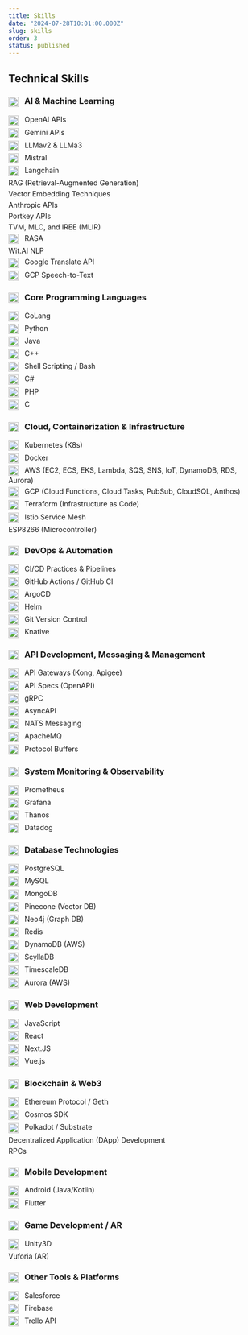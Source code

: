 ```yaml
---
title: Skills
date: "2024-07-28T10:01:00.000Z"
slug: skills
order: 3
status: published
---
```


<style>
/* Optional: Ensure images align nicely with text */
.skill-list img {
    vertical-align: middle;
    margin-right: 8px;
    height: 20px; /* Consistent height */
    width: auto;   /* Maintain aspect ratio */
}
.skill-list ul {
    list-style: none; /* Remove default bullets */
    padding-left: 0;
}
.skill-list li {
    margin-bottom: 5px; /* Space between items */
}
</style>

<h2>Technical Skills</h2>

<div class="skill-list">

<h3><img src="https://cdn.jsdelivr.net/gh/devicons/devicon@latest/icons/react/react-original.svg" height="24" style="vertical-align: middle;" alt="AI icon"> AI & Machine Learning</h3>
<ul>
    <li><img src="https://cdn.jsdelivr.net/gh/simple-icons/simple-icons@latest/icons/openai.svg" alt="OpenAI icon"> OpenAI APIs</li>
    <li><img src="https://cdn.jsdelivr.net/gh/simple-icons/simple-icons@latest/icons/googlegemini.svg" alt="Gemini icon"> Gemini APIs</li>
    <li><img src="https://cdn.jsdelivr.net/gh/simple-icons/simple-icons@latest/icons/meta.svg" alt="Meta Llama icon"> LLMav2 & LLMa3</li>
    <li><img src="https://cdn.jsdelivr.net/gh/simple-icons/simple-icons@latest/icons/mistralai.svg" alt="Mistral AI icon"> Mistral</li>
    <li><img src="https://cdn.jsdelivr.net/gh/simple-icons/simple-icons@latest/icons/langchain.svg" alt="Langchain icon"> Langchain</li>
    <li> RAG (Retrieval-Augmented Generation)</li>
    <li> Vector Embedding Techniques</li>
    <li> Anthropic APIs</li>
    <li> Portkey APIs</li>
    <li> TVM, MLC, and IREE (MLIR)</li>
    <li><img src="https://cdn.jsdelivr.net/gh/simple-icons/simple-icons@latest/icons/rasa.svg" alt="RASA icon"> RASA</li>
    <li> Wit.AI NLP</li>
    <li><img src="https://cdn.jsdelivr.net/gh/simple-icons/simple-icons@latest/icons/googletranslate.svg" alt="Google Translate icon"> Google Translate API</li>
    <li><img src="https://cdn.jsdelivr.net/gh/devicons/devicon@latest/icons/googlecloud/googlecloud-original.svg" alt="GCP icon"> GCP Speech-to-Text</li>
</ul>

<h3><img src="https://cdn.jsdelivr.net/gh/devicons/devicon@latest/icons/go/go-original-wordmark.svg" height="24" style="vertical-align: middle;" alt="Code icon"> Core Programming Languages</h3>
<ul>
    <li><img src="https://cdn.jsdelivr.net/gh/devicons/devicon@latest/icons/go/go-original-wordmark.svg" alt="Go icon"> GoLang</li>
    <li><img src="https://cdn.jsdelivr.net/gh/devicons/devicon@latest/icons/python/python-original.svg" alt="Python icon"> Python</li>
    <li><img src="https://cdn.jsdelivr.net/gh/devicons/devicon@latest/icons/java/java-original.svg" alt="Java icon"> Java</li>
    <li><img src="https://cdn.jsdelivr.net/gh/devicons/devicon@latest/icons/cplusplus/cplusplus-original.svg" alt="C++ icon"> C++</li>
    <li><img src="https://cdn.jsdelivr.net/gh/devicons/devicon@latest/icons/bash/bash-original.svg" alt="Bash icon"> Shell Scripting / Bash</li>
    <li><img src="https://cdn.jsdelivr.net/gh/devicons/devicon@latest/icons/csharp/csharp-original.svg" alt="C# icon"> C#</li>
    <li><img src="https://cdn.jsdelivr.net/gh/devicons/devicon@latest/icons/php/php-original.svg" alt="PHP icon"> PHP</li>
    <li><img src="https://cdn.jsdelivr.net/gh/devicons/devicon@latest/icons/c/c-original.svg" alt="C icon"> C</li>
</ul>

<h3><img src="https://cdn.jsdelivr.net/gh/devicons/devicon@latest/icons/kubernetes/kubernetes-plain.svg" height="24" style="vertical-align: middle;" alt="Cloud icon"> Cloud, Containerization & Infrastructure</h3>
<ul>
    <li><img src="https://cdn.jsdelivr.net/gh/devicons/devicon@latest/icons/kubernetes/kubernetes-plain.svg" alt="Kubernetes icon"> Kubernetes (K8s)</li>
    <li><img src="https://cdn.jsdelivr.net/gh/devicons/devicon@latest/icons/docker/docker-plain.svg" alt="Docker icon"> Docker</li>
    <li><img src="https://cdn.jsdelivr.net/gh/devicons/devicon@latest/icons/amazonwebservices/amazonwebservices-original-wordmark.svg" alt="AWS icon"> AWS (EC2, ECS, EKS, Lambda, SQS, SNS, IoT, DynamoDB, RDS, Aurora)</li>
    <li><img src="https://cdn.jsdelivr.net/gh/devicons/devicon@latest/icons/googlecloud/googlecloud-original.svg" alt="GCP icon"> GCP (Cloud Functions, Cloud Tasks, PubSub, CloudSQL, Anthos)</li>
    <li><img src="https://cdn.jsdelivr.net/gh/devicons/devicon@latest/icons/terraform/terraform-plain.svg" alt="Terraform icon"> Terraform (Infrastructure as Code)</li>
    <li><img src="https://cdn.jsdelivr.net/gh/simple-icons/simple-icons@latest/icons/istio.svg" alt="Istio icon"> Istio Service Mesh</li>
    <li> ESP8266 (Microcontroller)</li>
</ul>

<h3><img src="https://cdn.jsdelivr.net/gh/devicons/devicon@latest/icons/git/git-original.svg" height="24" style="vertical-align: middle;" alt="DevOps icon"> DevOps & Automation</h3>
<ul>
    <li><img src="https://cdn.jsdelivr.net/gh/devicons/devicon@latest/icons/settings/settings-original.svg" alt="CI/CD icon"> CI/CD Practices & Pipelines</li>
    <li><img src="https://cdn.jsdelivr.net/gh/devicons/devicon@latest/icons/githubactions/githubactions-original.svg" alt="GitHub Actions icon"> GitHub Actions / GitHub CI</li>
    <li><img src="https://cdn.jsdelivr.net/gh/simple-icons/simple-icons@latest/icons/argo.svg" alt="ArgoCD icon"> ArgoCD</li>
    <li><img src="https://cdn.jsdelivr.net/gh/devicons/devicon@latest/icons/helm/helm-original.svg" alt="Helm icon"> Helm</li>
    <li><img src="https://cdn.jsdelivr.net/gh/devicons/devicon@latest/icons/git/git-original.svg" alt="Git icon"> Git Version Control</li>
    <li><img src="https://cdn.jsdelivr.net/gh/simple-icons/simple-icons@latest/icons/knative.svg" alt="Knative icon"> Knative</li>
</ul>

<h3><img src="https://cdn.jsdelivr.net/gh/simple-icons/simple-icons@latest/icons/openapiinitiative.svg" height="24" style="vertical-align: middle;" alt="API icon"> API Development, Messaging & Management</h3>
<ul>
    <li><img src="https://cdn.jsdelivr.net/gh/simple-icons/simple-icons@latest/icons/kong.svg" alt="Kong icon"> API Gateways (Kong, Apigee)</li>
    <li><img src="https://cdn.jsdelivr.net/gh/simple-icons/simple-icons@latest/icons/openapiinitiative.svg" alt="OpenAPI icon"> API Specs (OpenAPI)</li>
    <li><img src="https://cdn.jsdelivr.net/gh/devicons/devicon@latest/icons/grpc/grpc-plain.svg" alt="gRPC icon"> gRPC</li>
    <li><img src="https://cdn.jsdelivr.net/gh/simple-icons/simple-icons@latest/icons/asyncapi.svg" alt="AsyncAPI icon"> AsyncAPI</li>
    <li><img src="https://cdn.jsdelivr.net/gh/simple-icons/simple-icons@latest/icons/natsdotio.svg" alt="NATS icon"> NATS Messaging</li>
    <li><img src="https://cdn.jsdelivr.net/gh/devicons/devicon@latest/icons/apache/apache-plain.svg" alt="ApacheMQ icon"> ApacheMQ</li>
    <li><img src="https://cdn.jsdelivr.net/gh/simple-icons/simple-icons@latest/icons/protobuf.svg" alt="Protocol Buffers icon"> Protocol Buffers</li>
</ul>

<h3><img src="https://cdn.jsdelivr.net/gh/devicons/devicon@latest/icons/grafana/grafana-original.svg" height="24" style="vertical-align: middle;" alt="Monitoring icon"> System Monitoring & Observability</h3>
<ul>
    <li><img src="https://cdn.jsdelivr.net/gh/devicons/devicon@latest/icons/prometheus/prometheus-original.svg" alt="Prometheus icon"> Prometheus</li>
    <li><img src="https://cdn.jsdelivr.net/gh/devicons/devicon@latest/icons/grafana/grafana-original.svg" alt="Grafana icon"> Grafana</li>
    <li><img src="https://cdn.jsdelivr.net/gh/simple-icons/simple-icons@latest/icons/thanos.svg" alt="Thanos icon"> Thanos</li>
    <li><img src="https://cdn.jsdelivr.net/gh/simple-icons/simple-icons@latest/icons/datadog.svg" alt="Datadog icon"> Datadog</li>
</ul>

<h3><img src="https://cdn.jsdelivr.net/gh/devicons/devicon@latest/icons/postgresql/postgresql-original.svg" height="24" style="vertical-align: middle;" alt="Database icon"> Database Technologies</h3>
<ul>
    <li><img src="https://cdn.jsdelivr.net/gh/devicons/devicon@latest/icons/postgresql/postgresql-original.svg" alt="PostgreSQL icon"> PostgreSQL</li>
    <li><img src="https://cdn.jsdelivr.net/gh/devicons/devicon@latest/icons/mysql/mysql-original-wordmark.svg" alt="MySQL icon"> MySQL</li>
    <li><img src="https://cdn.jsdelivr.net/gh/devicons/devicon@latest/icons/mongodb/mongodb-original.svg" alt="MongoDB icon"> MongoDB</li>
    <li><img src="https://cdn.jsdelivr.net/gh/simple-icons/simple-icons@latest/icons/pinecone.svg" alt="Pinecone icon"> Pinecone (Vector DB)</li>
    <li><img src="https://cdn.jsdelivr.net/gh/devicons/devicon@latest/icons/neo4j/neo4j-original.svg" alt="Neo4j icon"> Neo4j (Graph DB)</li>
    <li><img src="https://cdn.jsdelivr.net/gh/devicons/devicon@latest/icons/redis/redis-original.svg" alt="Redis icon"> Redis</li>
    <li><img src="https://cdn.jsdelivr.net/gh/devicons/devicon@latest/icons/dynamodb/dynamodb-original.svg" alt="DynamoDB icon"> DynamoDB (AWS)</li>
    <li><img src="https://cdn.jsdelivr.net/gh/simple-icons/simple-icons@latest/icons/scylladb.svg" alt="ScyllaDB icon"> ScyllaDB</li>
    <li><img src="https://cdn.jsdelivr.net/gh/simple-icons/simple-icons@latest/icons/timescaledb.svg" alt="TimescaleDB icon"> TimescaleDB</li>
    <li><img src="https://cdn.jsdelivr.net/gh/devicons/devicon@latest/icons/amazonwebservices/amazonwebservices-plain-wordmark.svg" alt="AWS icon"> Aurora (AWS)</li>
</ul>

<h3><img src="https://cdn.jsdelivr.net/gh/devicons/devicon@latest/icons/javascript/javascript-original.svg" height="24" style="vertical-align: middle;" alt="Web Dev icon"> Web Development</h3>
<ul>
    <li><img src="https://cdn.jsdelivr.net/gh/devicons/devicon@latest/icons/javascript/javascript-original.svg" alt="JavaScript icon"> JavaScript</li>
    <li><img src="https://cdn.jsdelivr.net/gh/devicons/devicon@latest/icons/react/react-original.svg" alt="React icon"> React</li>
    <li><img src="https://cdn.jsdelivr.net/gh/devicons/devicon@latest/icons/nextjs/nextjs-original.svg" alt="Next.js icon"> Next.JS</li>
    <li><img src="https://cdn.jsdelivr.net/gh/devicons/devicon@latest/icons/vuejs/vuejs-original.svg" alt="Vue.js icon"> Vue.js</li>
</ul>

<h3><img src="https://cdn.jsdelivr.net/gh/devicons/devicon@latest/icons/ethereum/ethereum-original.svg" height="24" style="vertical-align: middle;" alt="Blockchain icon"> Blockchain & Web3</h3>
<ul>
    <li><img src="https://cdn.jsdelivr.net/gh/devicons/devicon@latest/icons/ethereum/ethereum-original.svg" alt="Ethereum icon"> Ethereum Protocol / Geth</li>
    <li><img src="https://cdn.jsdelivr.net/gh/simple-icons/simple-icons@latest/icons/cosmos.svg" alt="Cosmos SDK icon"> Cosmos SDK</li>
    <li><img src="https://cdn.jsdelivr.net/gh/simple-icons/simple-icons@latest/icons/polkadot.svg" alt="Polkadot icon"> Polkadot / Substrate</li>
    <li> Decentralized Application (DApp) Development</li>
    <li> RPCs</li>
</ul>

<h3><img src="https://cdn.jsdelivr.net/gh/devicons/devicon@latest/icons/android/android-plain.svg" height="24" style="vertical-align: middle;" alt="Mobile icon"> Mobile Development</h3>
<ul>
    <li><img src="https://cdn.jsdelivr.net/gh/devicons/devicon@latest/icons/android/android-plain.svg" alt="Android icon"> Android (Java/Kotlin)</li>
    <li><img src="https://cdn.jsdelivr.net/gh/devicons/devicon@latest/icons/flutter/flutter-original.svg" alt="Flutter icon"> Flutter</li>
</ul>

<h3><img src="https://cdn.jsdelivr.net/gh/devicons/devicon@latest/icons/unity/unity-original.svg" height="24" style="vertical-align: middle;" alt="Game Dev icon"> Game Development / AR</h3>
<ul>
    <li><img src="https://cdn.jsdelivr.net/gh/devicons/devicon@latest/icons/unity/unity-original.svg" alt="Unity icon"> Unity3D</li>
    <li> Vuforia (AR)</li>
</ul>

<h3><img src="https://cdn.jsdelivr.net/gh/devicons/devicon@latest/icons/salesforce/salesforce-plain.svg" height="24" style="vertical-align: middle;" alt="Tools icon"> Other Tools & Platforms</h3>
<ul>
    <li><img src="https://cdn.jsdelivr.net/gh/devicons/devicon@latest/icons/salesforce/salesforce-plain.svg" alt="Salesforce icon"> Salesforce</li>
    <li><img src="https://cdn.jsdelivr.net/gh/devicons/devicon@latest/icons/firebase/firebase-plain.svg" alt="Firebase icon"> Firebase</li>
    <li><img src="https://cdn.jsdelivr.net/gh/simple-icons/simple-icons@latest/icons/trello.svg" alt="Trello icon"> Trello API</li>
</ul>

</div>